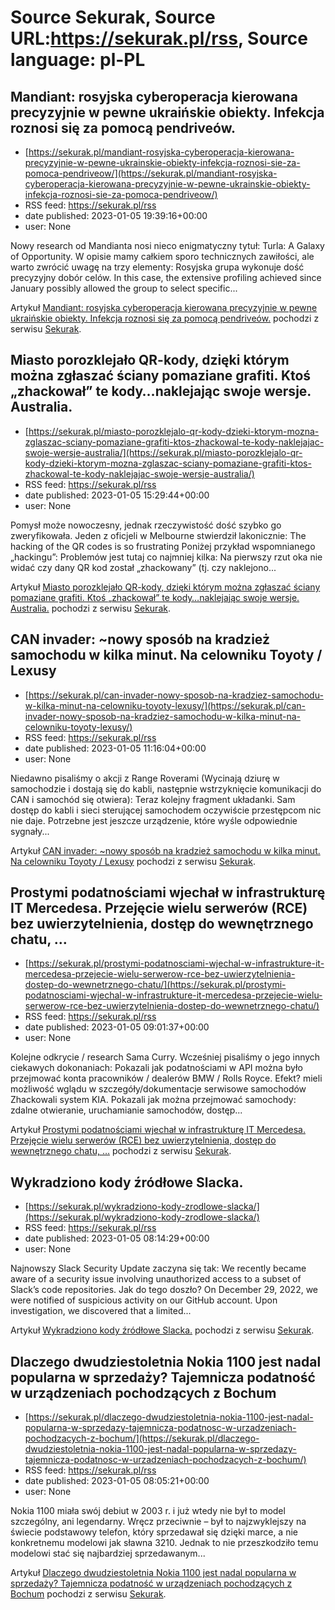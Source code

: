# Source Sekurak, Source URL:https://sekurak.pl/rss, Source language: pl-PL

## Mandiant: rosyjska cyberoperacja kierowana precyzyjnie w pewne ukraińskie obiekty. Infekcja roznosi się za pomocą pendriveów.
 - [https://sekurak.pl/mandiant-rosyjska-cyberoperacja-kierowana-precyzyjnie-w-pewne-ukrainskie-obiekty-infekcja-roznosi-sie-za-pomoca-pendriveow/](https://sekurak.pl/mandiant-rosyjska-cyberoperacja-kierowana-precyzyjnie-w-pewne-ukrainskie-obiekty-infekcja-roznosi-sie-za-pomoca-pendriveow/)
 - RSS feed: https://sekurak.pl/rss
 - date published: 2023-01-05 19:39:16+00:00
 - user: None

<p>Nowy research od Mandianta nosi nieco enigmatyczny tytuł: Turla: A Galaxy of Opportunity. W opisie mamy całkiem sporo technicznych zawiłości, ale warto zwrócić uwagę na trzy elementy: Rosyjska grupa wykonuje dość precyzyjny dobór celów. In this case, the extensive profiling achieved since January possibly allowed the group to select specific...</p>
<p>Artykuł <a href="https://sekurak.pl/mandiant-rosyjska-cyberoperacja-kierowana-precyzyjnie-w-pewne-ukrainskie-obiekty-infekcja-roznosi-sie-za-pomoca-pendriveow/" rel="nofollow">Mandiant: rosyjska cyberoperacja kierowana precyzyjnie w pewne ukraińskie obiekty. Infekcja roznosi się za pomocą pendriveów.</a> pochodzi z serwisu <a href="https://sekurak.pl" rel="nofollow">Sekurak</a>.</p>

## Miasto porozklejało QR-kody, dzięki którym można zgłaszać ściany pomaziane grafiti. Ktoś „zhackował” te kody…naklejając swoje wersje. Australia.
 - [https://sekurak.pl/miasto-porozklejalo-qr-kody-dzieki-ktorym-mozna-zglaszac-sciany-pomaziane-grafiti-ktos-zhackowal-te-kody-naklejajac-swoje-wersje-australia/](https://sekurak.pl/miasto-porozklejalo-qr-kody-dzieki-ktorym-mozna-zglaszac-sciany-pomaziane-grafiti-ktos-zhackowal-te-kody-naklejajac-swoje-wersje-australia/)
 - RSS feed: https://sekurak.pl/rss
 - date published: 2023-01-05 15:29:44+00:00
 - user: None

<p>Pomysł może nowoczesny, jednak rzeczywistość dość szybko go zweryfikowała. Jeden z oficjeli w Melbourne stwierdził lakonicznie: The hacking of the QR codes is so frustrating Poniżej przykład wspomnianego &#8222;hackingu&#8221;: Problemów jest tutaj co najmniej kilka: Na pierwszy rzut oka nie widać czy dany QR kod został &#8222;zhackowany&#8221; (tj. czy naklejono...</p>
<p>Artykuł <a href="https://sekurak.pl/miasto-porozklejalo-qr-kody-dzieki-ktorym-mozna-zglaszac-sciany-pomaziane-grafiti-ktos-zhackowal-te-kody-naklejajac-swoje-wersje-australia/" rel="nofollow">Miasto porozklejało QR-kody, dzięki którym można zgłaszać ściany pomaziane grafiti. Ktoś &#8222;zhackował&#8221; te kody&#8230;naklejając swoje wersje. Australia.</a> pochodzi z serwisu <a href="https://sekurak.pl" rel="nofollow">Sekurak</a>.</p>

## CAN invader: ~nowy sposób na kradzież samochodu w kilka minut. Na celowniku Toyoty / Lexusy
 - [https://sekurak.pl/can-invader-nowy-sposob-na-kradziez-samochodu-w-kilka-minut-na-celowniku-toyoty-lexusy/](https://sekurak.pl/can-invader-nowy-sposob-na-kradziez-samochodu-w-kilka-minut-na-celowniku-toyoty-lexusy/)
 - RSS feed: https://sekurak.pl/rss
 - date published: 2023-01-05 11:16:04+00:00
 - user: None

<p>Niedawno pisaliśmy o akcji z Range Roverami (Wycinają dziurę w samochodzie i dostają się do kabli, następnie wstrzyknięcie komunikacji do CAN i samochód się otwiera): Teraz kolejny fragment układanki. Sam dostęp do kabli i sieci sterującej samochodem oczywiście przestępcom nic nie daje. Potrzebne jest jeszcze urządzenie, które wyśle odpowiednie sygnały...</p>
<p>Artykuł <a href="https://sekurak.pl/can-invader-nowy-sposob-na-kradziez-samochodu-w-kilka-minut-na-celowniku-toyoty-lexusy/" rel="nofollow">CAN invader: ~nowy sposób na kradzież samochodu w kilka minut. Na celowniku Toyoty / Lexusy</a> pochodzi z serwisu <a href="https://sekurak.pl" rel="nofollow">Sekurak</a>.</p>

## Prostymi podatnościami wjechał w infrastrukturę IT Mercedesa. Przejęcie wielu serwerów (RCE) bez uwierzytelnienia, dostęp do wewnętrznego chatu, …
 - [https://sekurak.pl/prostymi-podatnosciami-wjechal-w-infrastrukture-it-mercedesa-przejecie-wielu-serwerow-rce-bez-uwierzytelnienia-dostep-do-wewnetrznego-chatu/](https://sekurak.pl/prostymi-podatnosciami-wjechal-w-infrastrukture-it-mercedesa-przejecie-wielu-serwerow-rce-bez-uwierzytelnienia-dostep-do-wewnetrznego-chatu/)
 - RSS feed: https://sekurak.pl/rss
 - date published: 2023-01-05 09:01:37+00:00
 - user: None

<p>Kolejne odkrycie / research Sama Curry. Wcześniej pisaliśmy o jego innych ciekawych dokonaniach: Pokazali jak podatnościami w API można było przejmować konta pracowników / dealerów BMW / Rolls Royce. Efekt? mieli możliwość wglądu w szczegóły/dokumentacje serwisowe samochodów Zhackowali system KIA. Pokazali jak można przejmować samochody: zdalne otwieranie, uruchamianie samochodów, dostęp...</p>
<p>Artykuł <a href="https://sekurak.pl/prostymi-podatnosciami-wjechal-w-infrastrukture-it-mercedesa-przejecie-wielu-serwerow-rce-bez-uwierzytelnienia-dostep-do-wewnetrznego-chatu/" rel="nofollow">Prostymi podatnościami wjechał w infrastrukturę IT Mercedesa. Przejęcie wielu serwerów (RCE) bez uwierzytelnienia, dostęp do wewnętrznego chatu, &#8230;</a> pochodzi z serwisu <a href="https://sekurak.pl" rel="nofollow">Sekurak</a>.</p>

## Wykradziono kody źródłowe Slacka.
 - [https://sekurak.pl/wykradziono-kody-zrodlowe-slacka/](https://sekurak.pl/wykradziono-kody-zrodlowe-slacka/)
 - RSS feed: https://sekurak.pl/rss
 - date published: 2023-01-05 08:14:29+00:00
 - user: None

<p>Najnowszy Slack Security Update zaczyna się tak: We recently became aware of a security issue involving unauthorized access to a subset of Slack’s code repositories. Jak do tego doszło? On December 29, 2022, we were notified of suspicious activity on our GitHub account. Upon investigation, we discovered that a limited...</p>
<p>Artykuł <a href="https://sekurak.pl/wykradziono-kody-zrodlowe-slacka/" rel="nofollow">Wykradziono kody źródłowe Slacka.</a> pochodzi z serwisu <a href="https://sekurak.pl" rel="nofollow">Sekurak</a>.</p>

## Dlaczego dwudziestoletnia Nokia 1100 jest nadal popularna w sprzedaży? Tajemnicza podatność w urządzeniach pochodzących z Bochum
 - [https://sekurak.pl/dlaczego-dwudziestoletnia-nokia-1100-jest-nadal-popularna-w-sprzedazy-tajemnicza-podatnosc-w-urzadzeniach-pochodzacych-z-bochum/](https://sekurak.pl/dlaczego-dwudziestoletnia-nokia-1100-jest-nadal-popularna-w-sprzedazy-tajemnicza-podatnosc-w-urzadzeniach-pochodzacych-z-bochum/)
 - RSS feed: https://sekurak.pl/rss
 - date published: 2023-01-05 08:05:21+00:00
 - user: None

<p>Nokia 1100 miała swój debiut w 2003 r. i już wtedy nie był to model szczególny, ani legendarny. Wręcz przeciwnie &#8211; był to najzwyklejszy na świecie podstawowy telefon, który sprzedawał się dzięki marce, a nie konkretnemu modelowi jak sławna 3210. Jednak to nie przeszkodziło temu modelowi stać się najbardziej sprzedawanym...</p>
<p>Artykuł <a href="https://sekurak.pl/dlaczego-dwudziestoletnia-nokia-1100-jest-nadal-popularna-w-sprzedazy-tajemnicza-podatnosc-w-urzadzeniach-pochodzacych-z-bochum/" rel="nofollow">Dlaczego dwudziestoletnia Nokia 1100 jest nadal popularna w sprzedaży? Tajemnicza podatność w urządzeniach pochodzących z Bochum</a> pochodzi z serwisu <a href="https://sekurak.pl" rel="nofollow">Sekurak</a>.</p>
